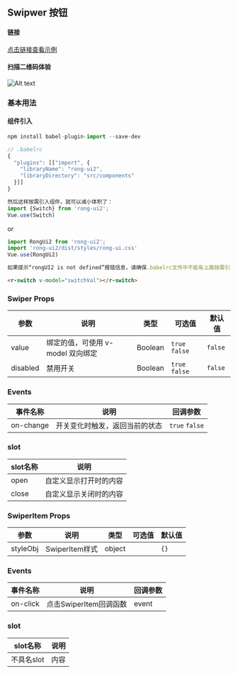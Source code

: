 ## Swipwer 按钮


#### 链接

[点击链接查看示例](https://rong360.github.io/rong-ui2/demo/index.html#/) 

#### 扫描二维码体验

![Alt text](https://static.rong360.com/upload/png/52/2b/522b2db3748056c80e21fda4921c8123.png)


### 基本用法

#### 组件引入

```js
npm install babel-plugin-import --save-dev

// .babelrc
{
  "plugins": [["import", {
    "libraryName": "rong-ui2",
    "libraryDirectory": "src/components"
  }]]
}

然后这样按需引入组件，就可以减小体积了：
import {Switch} from 'rong-ui2';
Vue.use(Switch)
```
or
```js
import RongUi2 from 'rong-ui2';
import 'rong-ui2/dist/styles/rong-ui.css'
Vue.use(RongUi2)

如果提示“rongUI2 is not defined”报错信息，请确保.babelrc文件中不能有上面按需引入的配置
```

```html
<r-switch v-model="switchVal"></r-switch>
```

### Swiper Props

| 参数      | 说明    | 类型      | 可选值       | 默认值   |
|---------- |-------- |---------- |-------------  |-------- |
| value  | 绑定的值，可使用 v-model 双向绑定   | Boolean  | `true` `false` | `false` |
| disabled  |禁用开关   | Boolean  | `true` `false` | `false` |

### Events

| 事件名称      | 说明    | 回调参数      |
|---------- |-------- |---------- |
| on-change  | 开关变化时触发，返回当前的状态  |`true` `false` |

### slot
| slot名称      | 说明    | 
|---------- |-------- |
| open  | 自定义显示打开时的内容  | 
| close  | 自定义显示关闭时的内容  | 



### SwiperItem Props

| 参数      | 说明    | 类型      | 可选值       | 默认值   |
|---------- |-------- |---------- |-------------  |-------- |
| styleObj  | SwiperItem样式   | object   |  | `{}` |

### Events

| 事件名称      | 说明    | 回调参数      |
|---------- |-------- |---------- |
| on-click  | 点击SwiperItem回调函数  |  event |

### slot
| slot名称      | 说明    | 
|---------- |-------- |
| 不具名slot  | 内容    | 
